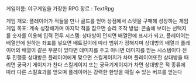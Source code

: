 게임이름: 야구게임을 가장한 RPG
장르    : TextRpg

게임 개요:   플레이어가 적들을 만나 골드를 얻어 상점에서 스텟을 구매해 성장하는 게임
게임 목표:   계속 성장해가며 마지막 적을 잡으면 승리
조작 방법:   콘솔에 보이는 선택지를 숫자를 이용해 입력
전투 시스템: 상대방이 던지면 배열안에 표시가 되고, 플레이어는 배열안에 원하는 좌표를 넣으면 배트길이에 따라 범위가 정해지며 상대방의 배열과 플레이어의 배열이 같은 부분이 있다면 데미지를 주고 아니면 데미지를 받는 시스템이다
            전투 진행중 상대방은 플레이어에게 맞으면 스킬게이지가 차며 플레이어또한 상대방을 때리면 궁극기 게이지가 찬다
            스킬게이지 또는 궁극기게이지가 차면 상대방은 적 종류에 따라 다른 스킬효과를 얻으며 플레이어는 강력한 한방을 때릴 수 있는 버프를 얻는다

            

  
